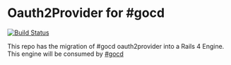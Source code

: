 # Oauth2Provider for #gocd

[![Build Status](https://snap-ci.com/sachinsudheendra/gocd_oauth2_provider_engine/branch/master/build_image)](https://snap-ci.com/sachinsudheendra/gocd_oauth2_provider_engine/branch/master)

This repo has the migration of #gocd oauth2provider into a Rails 4 Engine. This engine will be consumed by [#gocd](http://go.cd)
